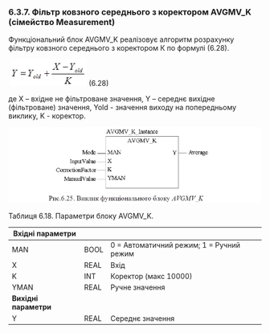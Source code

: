 ### 6.3.7. Фільтр ковзного середнього з коректором AVGMV_K (сімейство Measurement) 

Функціональний блок AVGMV_K реалізовує алгоритм розрахунку фільтру ковзного середнього з коректором К по формулі (6.28).

​                         ![img](media6/f6_28.png)               (6.28)

де X – вхідне не фільтроване значення, Y – середнє вихідне (фільтроване) значення, Yold - значення виходу на попередньому виклику, K - коректор. 

![img](media6/6_25.png)

Таблиця 6.18. Параметри блоку AVGMV_K.

| Вхідні  параметри      |      |                                            |
| ---------------------- | ---- | ------------------------------------------ |
| MAN                    | BOOL | 0 = Автоматичний режим;   1 = Ручний режим |
| X                      | REAL | Вхід                                       |
| K                      | INT  | Коректор (макс 10000)                      |
| YMAN                   | REAL | Ручне значення                             |
| **Вихідні  параметри** |      |                                            |
| Y                      | REAL | Середнє значення                           |
